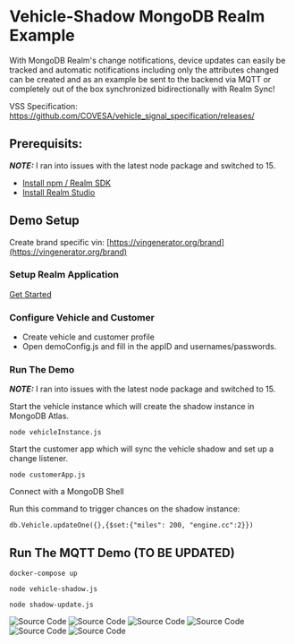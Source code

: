 # Vehicle-Shadow MongoDB Realm Example

With MongoDB Realm's change notifications, device updates can easily be tracked and automatic notifications including only the attributes changed can be created and as an example be sent to the backend via MQTT or completely out of the box synchronized bidirectionally with Realm Sync!


VSS Specification: https://github.com/COVESA/vehicle_signal_specification/releases/

## Prerequisits:

**_NOTE:_**  I ran into issues with the latest node package and switched to 15.

* [Install npm / Realm SDK](https://docs.mongodb.com/realm/sdk/node/)
* [Install Realm Studio](https://docs.mongodb.com/realm/studio/)

## Demo Setup

Create brand specific vin: [https://vingenerator.org/brand](https://vingenerator.org/brand)

### Setup Realm Application
[Get Started](https://docs.mongodb.com/realm/sync/get-started/)

### Configure Vehicle and Customer

- Create vehicle and customer profile
- Open demoConfig.js and fill in the appID and usernames/passwords.

### Run The Demo

**_NOTE:_**  I ran into issues with the latest node package and switched to 15.

Start the vehicle instance which will create the shadow instance in MongoDB Atlas.

```node vehicleInstance.js```

Start the customer app which will sync the vehicle shadow and set up a change listener.

```node customerApp.js```

Connect with a MongoDB Shell

Run this command to trigger chances on the shadow instance:

```db.Vehicle.updateOne({},{$set:{"miles": 200, "engine.cc":2}})```


## Run The MQTT Demo (TO BE UPDATED)

```docker-compose up```

```node vehicle-shadow.js```

```node shadow-update.js```


![Source Code](/media/0_VisualStudio_SourceCode.png)
![Source Code](/media/1_RealmStudio_Empty.png)
![Source Code](/media/2_Shell_StartApp.png)
![Source Code](/media/3_RealmStudio_CarCreated.png)
![Source Code](/media/4_RealmStudio_CarModified.png)
![Source Code](/media/5_Shell_ChangeModifications.png)
